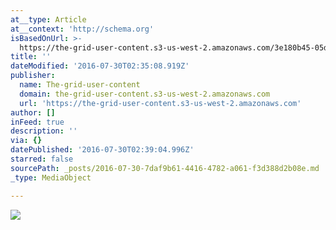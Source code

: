 ```yaml
---
at__type: Article
at__context: 'http://schema.org'
isBasedOnUrl: >-
  https://the-grid-user-content.s3-us-west-2.amazonaws.com/3e180b45-05dd-4319-be4b-80eab6eb88c7.jpg
title: ''
dateModified: '2016-07-30T02:35:08.919Z'
publisher:
  name: The-grid-user-content
  domain: the-grid-user-content.s3-us-west-2.amazonaws.com
  url: 'https://the-grid-user-content.s3-us-west-2.amazonaws.com'
author: []
inFeed: true
description: ''
via: {}
datePublished: '2016-07-30T02:39:04.996Z'
starred: false
sourcePath: _posts/2016-07-30-7daf9b61-4416-4782-a061-f3d388d2b08e.md
_type: MediaObject

---
```

<article style=""><img src="https://the-grid-user-content.s3-us-west-2.amazonaws.com/3e180b45-05dd-4319-be4b-80eab6eb88c7.jpg" /></article>